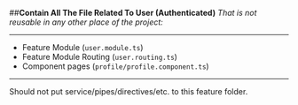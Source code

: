##**Contain All The File Related To User (Authenticated)**
_That is not reusable in any other place of the project:_

---
- Feature Module (`user.module.ts`)
- Feature Module Routing (`user.routing.ts`)
- Component pages (`profile/profile.component.ts`)
---

Should not put service/pipes/directives/etc. to this feature folder.
